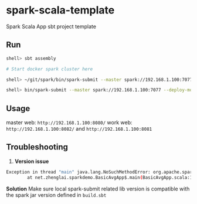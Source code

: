# spark-scala-template
Spark Scala App sbt project template

## Run

```bash
shell> sbt assembly

# Start docker spark cluster here

shell> ~/git/spark/bin/spark-submit --master spark://192.168.1.100:7077 --class net.zhenglai.spark.BasicAvgApp target/scala-2.11/spark-scala-app.jar

shell> bin/spark-submit --master spark://192.168.1.100:7077 --deploy-mode cluster --class net.zhenglai.spark.BasicAvgWithKryoApp target/scala-2.11/spark-scala-app.jar

```

## Usage

master web: `http://192.168.1.100:8080/`
work web:   `http://192.168.1.100:8082/` and `http://192.168.1.100:8081`

## Troubleshooting

1. **Version issue**

```bash
Exception in thread "main" java.lang.NoSuchMethodError: org.apache.spark.SparkContext.<init>(Ljava/lang/String;Ljava/lang/String;Ljava/lang/String;Lscala/collection/Seq;Lscala/collection/Map;)V
        at net.zhenglai.sparkdemo.BasicAvgApp$.main(BasicAvgApp.scala:14)
```

**Solution**
Make sure local spark-submit related lib version is compatible with the spark jar version defined in `build.sbt`

